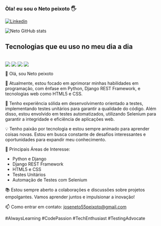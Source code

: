 ### Òla! eu sou o Neto peixoto 🖐️

[![Linkedin](https://img.shields.io/badge/LinkedIn-0077B5?style=for-the-badge&logo=linkedin&logoColor=white)](https://www.linkedin.com/in/neto-peixoto-2ab23521a/)

![Neto GitHub stats](https://github-readme-stats.vercel.app/api?username=N3t30&show_icons=true&theme=radical)

## Tecnologias que eu uso no meu dia a dia

<div style="display: inline_block"></br>
    <img align="center" all="html5" src="https://img.shields.io/badge/HTML5-E34F26?style=for-the-badge&logo=html5&logoColor=white">
    <img align="center" all="html5" src="https://img.shields.io/badge/Python-3776AB?style=for-the-badge&logo=python&logoColor=white">
    <img align="center" all="html5" src="https://img.shields.io/badge/CSS-239120?&style=for-the-badge&logo=css3&logoColor=white">
    <img align="center" all="html5" src="https://img.shields.io/badge/Django-092E20?style=for-the-badge&logo=django&logoColor=whitee">
</div>


👋 Olá, sou Neto peixoto

🚀 Atualmente, estou focado em aprimorar minhas habilidades em programação, com ênfase em Python, Django REST Framework, e tecnologias web como HTML5 e CSS.

🧪 Tenho experiência sólida em desenvolvimento orientado a testes, implementando testes unitários para garantir a qualidade do código. Além disso, estou envolvido em testes automatizados, utilizando Selenium para garantir a integridade e eficiência de aplicações web.

💡 Tenho paixão por tecnologia e estou sempre animado para aprender coisas novas. Estou em busca constante de desafios interessantes e oportunidades para expandir meu conhecimento.

🔧 Principais Áreas de Interesse:
   - Python e Django
   - Django REST Framework
   - HTML5 e CSS
   - Testes Unitários
   - Automação de Testes com Selenium

📚 Estou sempre aberto a colaborações e discussões sobre projetos empolgantes. Vamos aprender juntos e impulsionar a inovação!

📫 Como entrar em contato: joseneto55peixoto@gmail.com

#AlwaysLearning #CodePassion #TechEnthusiast #TestingAdvocate

